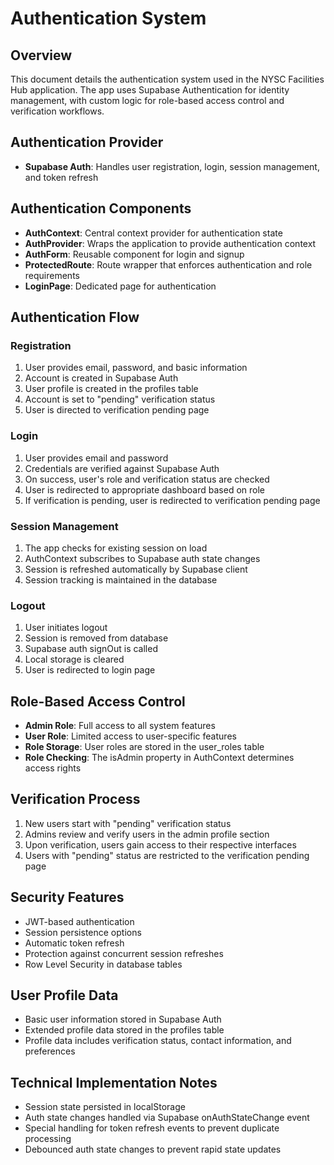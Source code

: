 
# Authentication System

## Overview
This document details the authentication system used in the NYSC Facilities Hub application. The app uses Supabase Authentication for identity management, with custom logic for role-based access control and verification workflows.

## Authentication Provider
- **Supabase Auth**: Handles user registration, login, session management, and token refresh

## Authentication Components
- **AuthContext**: Central context provider for authentication state
- **AuthProvider**: Wraps the application to provide authentication context
- **AuthForm**: Reusable component for login and signup
- **ProtectedRoute**: Route wrapper that enforces authentication and role requirements
- **LoginPage**: Dedicated page for authentication

## Authentication Flow

### Registration
1. User provides email, password, and basic information
2. Account is created in Supabase Auth
3. User profile is created in the profiles table
4. Account is set to "pending" verification status
5. User is directed to verification pending page

### Login
1. User provides email and password
2. Credentials are verified against Supabase Auth
3. On success, user's role and verification status are checked
4. User is redirected to appropriate dashboard based on role
5. If verification is pending, user is redirected to verification pending page

### Session Management
1. The app checks for existing session on load
2. AuthContext subscribes to Supabase auth state changes
3. Session is refreshed automatically by Supabase client
4. Session tracking is maintained in the database

### Logout
1. User initiates logout
2. Session is removed from database
3. Supabase auth signOut is called
4. Local storage is cleared
5. User is redirected to login page

## Role-Based Access Control
- **Admin Role**: Full access to all system features
- **User Role**: Limited access to user-specific features
- **Role Storage**: User roles are stored in the user_roles table
- **Role Checking**: The isAdmin property in AuthContext determines access rights

## Verification Process
1. New users start with "pending" verification status
2. Admins review and verify users in the admin profile section
3. Upon verification, users gain access to their respective interfaces
4. Users with "pending" status are restricted to the verification pending page

## Security Features
- JWT-based authentication
- Session persistence options
- Automatic token refresh
- Protection against concurrent session refreshes
- Row Level Security in database tables

## User Profile Data
- Basic user information stored in Supabase Auth
- Extended profile data stored in the profiles table
- Profile data includes verification status, contact information, and preferences

## Technical Implementation Notes
- Session state persisted in localStorage
- Auth state changes handled via Supabase onAuthStateChange event
- Special handling for token refresh events to prevent duplicate processing
- Debounced auth state changes to prevent rapid state updates
